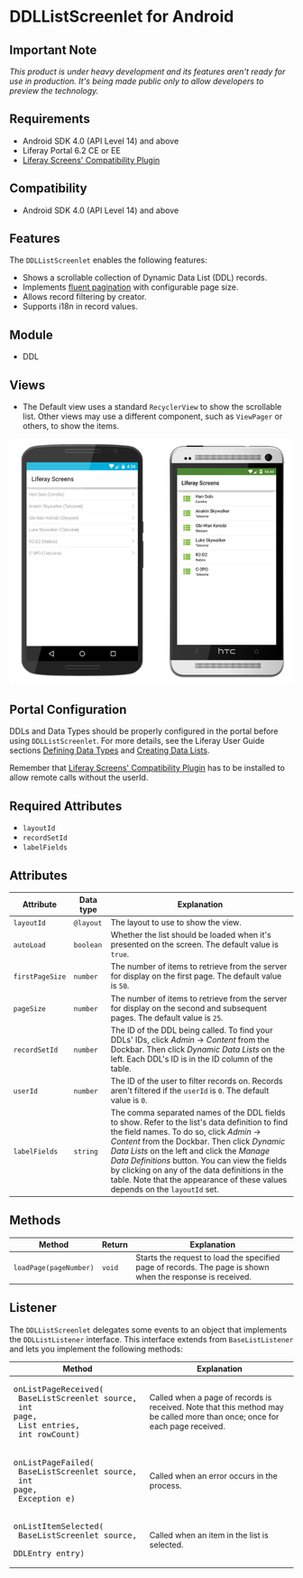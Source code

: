 # DDLListScreenlet for Android

## Important Note

*This product is under heavy development and its features aren't ready for use in production. It's being made public only to allow developers to preview the technology.*

## Requirements

- Android SDK 4.0 (API Level 14) and above
- Liferay Portal 6.2 CE or EE
- [Liferay Screens' Compatibility Plugin](https://github.com/liferay/liferay-screens/tree/master/portal)

## Compatibility

- Android SDK 4.0 (API Level 14) and above

## Features

The `DDLListScreenlet` enables the following features:

- Shows a scrollable collection of Dynamic Data List (DDL) records.
- Implements [fluent pagination](http://www.iosnomad.com/blog/2014/4/21/fluent-pagination) with configurable page size.
- Allows record filtering by creator.
- Supports i18n in record values.

## Module

- DDL

## Views

- The Default view uses a standard `RecyclerView` to show the scrollable list. Other views may use a different component, such as `ViewPager` or others, to show the items.

![The DDLList screenlet using the Default and Material viewsets.](images/ddllist.png)

## Portal Configuration

DDLs and Data Types should be properly configured in the portal before using `DDLListScreenlet`. For more details, see the Liferay User Guide sections [Defining Data Types](https://dev.liferay.com/discover/portal/-/knowledge_base/6-2/building-a-list-platform-in-liferay-and-defining-data-) and [Creating Data Lists](https://dev.liferay.com/discover/portal/-/knowledge_base/6-2/creating-data-lists).

Remember that [Liferay Screens' Compatibility Plugin](https://github.com/liferay/liferay-screens/tree/master/portal) has to be installed to allow remote calls without the userId.

## Required Attributes

- `layoutId`
- `recordSetId`
- `labelFields`

## Attributes

| Attribute | Data type | Explanation |
|-----------|-----------|-------------| 
| `layoutId` | `@layout` | The layout to use to show the view. |
| `autoLoad` | `boolean` | Whether the list should be loaded when it's presented on the screen. The default value is `true`. |
| `firstPageSize` | `number` | The number of items to retrieve from the server for display on the first page. The default value is `50`. |
| `pageSize` | `number` | The number of items to retrieve from the server for display on the second and subsequent pages. The default value is `25`. |
| `recordSetId` | `number` | The ID of the DDL being called. To find your DDLs' IDs, click *Admin* &rarr; *Content* from the Dockbar. Then click *Dynamic Data Lists* on the left. Each DDL's ID is in the ID column of the table. |
| `userId` | `number` | The ID of the user to filter records on. Records aren't filtered if the `userId` is `0`. The default value is `0`. |
| `labelFields` | `string` | The comma separated names of the DDL fields to show. Refer to the list's data definition to find the field names. To do so, click *Admin* &rarr; *Content* from the Dockbar. Then click *Dynamic Data Lists* on the left and click the *Manage Data Definitions* button. You can view the fields by clicking on any of the data definitions in the table. Note that the appearance of these values depends on the `layoutId` set. |

## Methods

| Method | Return | Explanation |
|-----------|-----------|-------------| 
| `loadPage(pageNumber)` | `void` | Starts the request to load the specified page of records. The page is shown when the response is received. |

## Listener

The `DDLListScreenlet` delegates some events to an object that implements the `DDLListListener` interface. This interface extends from `BaseListListener` and lets you implement the following methods:

| Method | Explanation |
|-----------|-------------| 
|  <pre>onListPageReceived(<br/>      BaseListScreenlet source, <br/>      int page,<br/>      List<DDLEntry> entries,<br/>      int rowCount)</pre> | Called when a page of records is received. Note that this method may be called more than once; once for each page received.|
|  <pre>onListPageFailed(<br/>      BaseListScreenlet source, <br/>      int page,<br/>      Exception e)</pre> | Called when an error occurs in the process. |
|  <pre>onListItemSelected(<br/>      BaseListScreenlet source, <br/>      DDLEntry entry)</pre> | Called when an item in the list is selected. |
